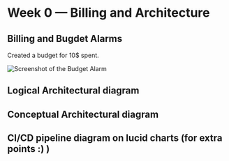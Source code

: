 # Week 0 — Billing and Architecture


## Billing and Bugdet Alarms

Created a budget for 10$ spent.

![Screenshot of the Budget Alarm](!assets/week0-budget-alarm.png)


## Logical Architectural diagram


## Conceptual Architectural diagram


## CI/CD pipeline diagram on lucid charts (for extra points :) )


